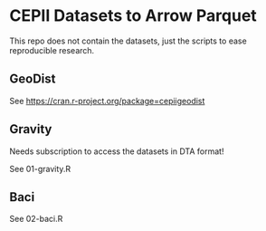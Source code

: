 # CEPII Datasets to Arrow Parquet

This repo does not contain the datasets, just the scripts to ease reproducible research.

## GeoDist

See https://cran.r-project.org/package=cepiigeodist

## Gravity

Needs subscription to access the datasets in DTA format!

See 01-gravity.R

## Baci

See 02-baci.R
